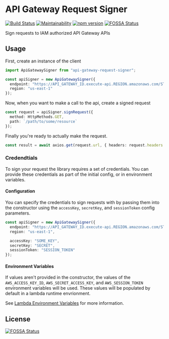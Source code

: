 # API Gateway Request Signer

[![Build Status](https://travis-ci.org/drg-adaptive/api-gateway-request-signer.svg)](https://travis-ci.org/drg-adaptive/api-gateway-request-signer)
[![Maintainability](https://api.codeclimate.com/v1/badges/006339522a8624e9bacb/maintainability)](https://codeclimate.com/github/drg-adaptive/api-gateway-request-signer/maintainability)
[![npm version](https://badge.fury.io/js/api-gateway-request-signer.svg)](https://badge.fury.io/js/api-gateway-request-signer)
[![FOSSA Status](https://app.fossa.io/api/projects/git%2Bgithub.com%2Fdrg-adaptive%2Fapi-gateway-request-signer.svg?type=shield)](https://app.fossa.io/projects/git%2Bgithub.com%2Fdrg-adaptive%2Fapi-gateway-request-signer?ref=badge_shield)

Sign requests to IAM authorized API Gateway APIs

## Usage

First, create an instance of the client

```typescript
import ApiGatewaySigner from "api-gateway-request-signer";

const apiSigner = new ApiGatewaySigner({
  endpoint: "https://API_GATEWAY_ID.execute-api.REGION.amazonaws.com/STAGE",
  region: "us-east-1"
});
```

Now, when you want to make a call to the api, create a signed request

```typescript
const request = apiSigner.signRequest({
  method: HttpMethods.GET,
  path: `/path/to/some/resource`
});
```

Finally you're ready to actually make the request.

```typescript
const result = await axios.get(request.url, { headers: request.headers });
```

### Credendtials

To sign your request the library requires a set of credentials. You can provide
these credentials as part of the initial config, or in environment variables.

#### Configuration

You can specify the credentials to sign requests with by passing them into the
constructor using the `accessKey`, `secretKey`, and `sessionToken` config
parameters.

```typescript
const apiSigner = new ApiGatewaySigner({
  endpoint: "https://API_GATEWAY_ID.execute-api.REGION.amazonaws.com/STAGE",
  region: "us-east-1",

  accessKey: "SOME_KEY",
  secretKey: "SECRET",
  sessionToken: "SESSION_TOKEN"
});
```

#### Environment Variables

If values aren't provided in the constructor, the values of the `AWS_ACCESS_KEY_ID`,
`AWS_SECRET_ACCESS_KEY`, and `AWS_SESSION_TOKEN` environment variables will be
used. These values will be populated by default in a lambda runtime envrionment.

See [Lambda Environment Variables](https://docs.aws.amazon.com/lambda/latest/dg/lambda-environment-variables.html) for more information.

## License

[![FOSSA Status](https://app.fossa.io/api/projects/git%2Bgithub.com%2Fdrg-adaptive%2Fapi-gateway-request-signer.svg?type=large)](https://app.fossa.io/projects/git%2Bgithub.com%2Fdrg-adaptive%2Fapi-gateway-request-signer?ref=badge_large)
